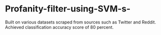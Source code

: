 # Profanity-filter-using-SVM-s-
Built on various datasets scraped from sources such as Twitter and Reddit.
Achieved classification accuracy score of 80 percent.
